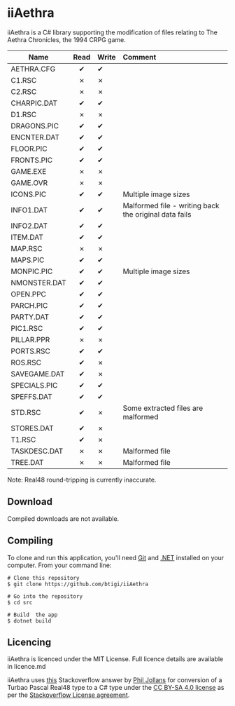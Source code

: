 ﻿iiAethra
=========

iiAethra is a C# library supporting the modification of files relating to The Aethra Chronicles, the 1994 CRPG game.


| Name          | Read | Write | Comment |
|---------------|:----:|-------|:--------|
| AETHRA.CFG    | ✔   |   ✔   |
| C1.RSC        | ✗   |   ✗   |
| C2.RSC        | ✗   |   ✗   |
| CHARPIC.DAT   | ✔   |   ✔   |
| D1.RSC        | ✗   |   ✗   |
| DRAGONS.PIC   | ✔   |   ✔   |
| ENCNTER.DAT   | ✔   |   ✔   |
| FLOOR.PIC     | ✔   |   ✔   |
| FRONTS.PIC    | ✔   |   ✔   |
| GAME.EXE      | ✗   |   ✗   |
| GAME.OVR      | ✗   |   ✗   |
| ICONS.PIC     | ✔   |   ✔   | Multiple image sizes
| INFO1.DAT     | ✔   |   ✔   | Malformed file - writing back the original data fails
| INFO2.DAT     | ✔   |   ✔   |
| ITEM.DAT      | ✔   |   ✔   |
| MAP.RSC       | ✗   |   ✗   |
| MAPS.PIC      | ✔   |   ✔   |
| MONPIC.PIC    | ✔   |   ✔   | Multiple image sizes
| NMONSTER.DAT  | ✔   |   ✔   |
| OPEN.PPC      | ✔   |   ✔   |
| PARCH.PIC     | ✔   |   ✔   |
| PARTY.DAT     | ✔   |   ✔   |
| PIC1.RSC      | ✔   |   ✔   |
| PILLAR.PPR    | ✗   |   ✗   |
| PORTS.RSC     | ✔   |   ✔   |
| ROS.RSC       | ✔   |   ✗   |
| SAVEGAME.DAT  | ✔   |   ✗   |
| SPECIALS.PIC  | ✔   |   ✔   |
| SPEFFS.DAT    | ✔   |   ✔   |
| STD.RSC       | ✔   |   ✗   | Some extracted files are malformed
| STORES.DAT    | ✔   |   ✗   |
| T1.RSC        | ✔   |   ✗   |
| TASKDESC.DAT  | ✗   |   ✗   | Malformed file
| TREE.DAT      | ✗   |   ✗   | Malformed file

Note: Real48 round-tripping is currently inaccurate.


## Download

Compiled downloads are not available.

## Compiling

To clone and run this application, you'll need [Git](https://git-scm.com) and [.NET](https://dotnet.microsoft.com/) installed on your computer. From your command line:

```
# Clone this repository
$ git clone https://github.com/btigi/iiAethra

# Go into the repository
$ cd src

# Build  the app
$ dotnet build
```

## Licencing

iiAethra is licenced under the MIT License. Full licence details are available in licence.md

iiAethra uses [this](https://stackoverflow.com/a/64043637) Stackoverflow answer by [Phil Jollans](https://stackoverflow.com/users/1626109/phil-jollans) for conversion of a Turbao Pascal Real48 type to a C# type under the [CC BY-SA 4.0 license](https://creativecommons.org/licenses/by-sa/4.0/) as per the [Stackoverflow License agreement](https://stackoverflow.com/help/licensing).